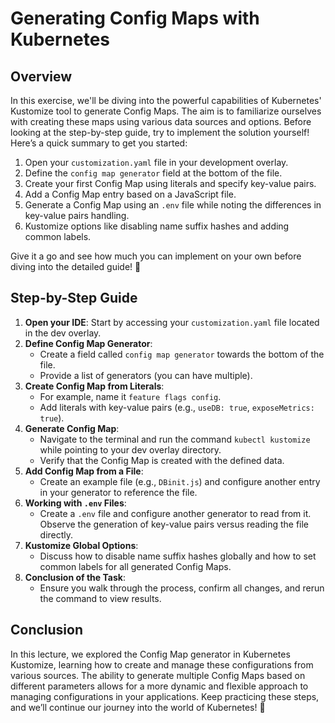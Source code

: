 # Generating Config Maps with Kubernetes

## Overview

In this exercise, we'll be diving into the powerful capabilities of Kubernetes' Kustomize tool to generate Config Maps. The aim is to familiarize ourselves with creating these maps using various data sources and options. Before looking at the step-by-step guide, try to implement the solution yourself! Here’s a quick summary to get you started:

1. Open your `customization.yaml` file in your development overlay.
2. Define the `config map generator` field at the bottom of the file.
3. Create your first Config Map using literals and specify key-value pairs.
4. Add a Config Map entry based on a JavaScript file.
5. Generate a Config Map using an `.env` file while noting the differences in key-value pairs handling.
6. Kustomize options like disabling name suffix hashes and adding common labels.

Give it a go and see how much you can implement on your own before diving into the detailed guide! 💪

## Step-by-Step Guide

1. **Open your IDE**: Start by accessing your `customization.yaml` file located in the dev overlay.
2. **Define Config Map Generator**:
   - Create a field called `config map generator` towards the bottom of the file.
   - Provide a list of generators (you can have multiple).
3. **Create Config Map from Literals**:
   - For example, name it `feature flags config`.
   - Add literals with key-value pairs (e.g., `useDB: true`, `exposeMetrics: true`).
4. **Generate Config Map**:
   - Navigate to the terminal and run the command `kubectl kustomize` while pointing to your dev overlay directory.
   - Verify that the Config Map is created with the defined data.
5. **Add Config Map from a File**:
   - Create an example file (e.g., `DBinit.js`) and configure another entry in your generator to reference the file.
6. **Working with `.env` Files**:
   - Create a `.env` file and configure another generator to read from it. Observe the generation of key-value pairs versus reading the file directly.
7. **Kustomize Global Options**:
   - Discuss how to disable name suffix hashes globally and how to set common labels for all generated Config Maps.
8. **Conclusion of the Task**:
   - Ensure you walk through the process, confirm all changes, and rerun the command to view results.

## Conclusion

In this lecture, we explored the Config Map generator in Kubernetes Kustomize, learning how to create and manage these configurations from various sources. The ability to generate multiple Config Maps based on different parameters allows for a more dynamic and flexible approach to managing configurations in your applications. Keep practicing these steps, and we’ll continue our journey into the world of Kubernetes! 🚀
